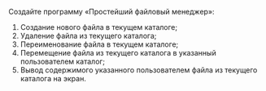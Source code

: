 Создайте программу «Простейший файловый менеджер»:
1. Создание нового файла в текущем каталоге;
2. Удаление файла из текущего каталога;
3. Переименование файла в текущем каталоге;
4. Перемещение файла из текущего каталога в указанный
пользователем каталог;
5. Вывод содержимого указанного пользователем файла
из текущего каталога на экран.
